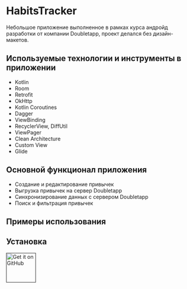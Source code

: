 # HabitsTracker
Небольшое приложение выполненное в рамках курса андройд разработки от компании Doubletapp, проект делался без дизайн-макетов.

## Используемые технологии и инструменты в приложении
- Kotlin
- Room
- Retrofit
- OkHttp
- Kotlin Coroutines
- Dagger
- ViewBinding
- RecyclerView, DiffUtil
- ViewPager
- Clean Architecture
- Custom View
- Glide

## Основной функционал приложения
- Создание и редактирование привычек
- Выгрузка привычек на сервер Doubletapp
- Синхронизирование данных с сервером Doubletapp
- Поиск и фильтрация привычек

## Примеры использования



## Установка
[<img src="https://raw.githubusercontent.com/mateusz-bak/openreads/master/doc/github/get-it-on-github.png"
    alt="Get it on GitHub"
    height="80">]()

